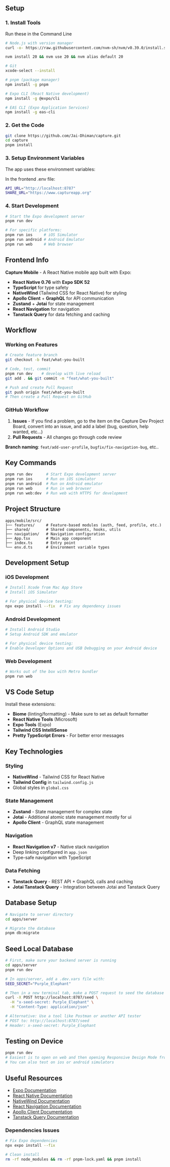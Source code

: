## Setup
### 1. Install Tools
Run these in the Command Line
```bash
# Node.js with version manager
curl -o- https://raw.githubusercontent.com/nvm-sh/nvm/v0.39.0/install.sh | bash

nvm install 20 && nvm use 20 && nvm alias default 20

# Git 
xcode-select --install

# pnpm (package manager)
npm install -g pnpm

# Expo CLI (React Native development)
npm install -g @expo/cli

# EAS CLI (Expo Application Services)
npm install -g eas-cli
```

### 2. Get the Code
```bash
git clone https://github.com/Jai-Dhiman/capture.git
cd capture
pnpm install
```

### 3. Setup Environment Variables
The app uses these environment variables:

In the frontend .env file:
```bash
API_URL="http://localhost:8787"
SHARE_URL="https://www.captureapp.org"
```

### 4. Start Development
```bash
# Start the Expo development server
pnpm run dev

# For specific platforms:
pnpm run ios     # iOS Simulator
pnpm run android # Android Emulator
pnpm run web     # Web browser
```

## Frontend Info
**Capture Mobile** - A React Native mobile app built with Expo:
- **React Native 0.76** with **Expo SDK 52**
- **TypeScript** for type safety
- **NativeWind** (Tailwind CSS for React Native) for styling
- **Apollo Client** + **GraphQL** for API communication
- **Zustand** + **Jotai** for state management
- **React Navigation** for navigation
- **Tanstack Query** for data fetching and caching

## Workflow

### Working on Features
```bash
# Create feature branch  
git checkout -b feat/what-you-built

# Code, test, commit
pnpm run dev    # develop with live reload
git add . && git commit -m "feat/what-you-built"

# Push and create Pull Request
git push origin feat/what-you-built
# Then create a Pull Request on GitHub
```

### GitHub Workflow
1. **Issues** - If you find a problem, go to the item on the Capture Dev Project Board, convert into an issue, and add a label (bug, question, help wanted, etc...)
2. **Pull Requests** - All changes go through code review

**Branch naming**: `feat/add-user-profile`, `bugfix/fix-navigation-bug`, etc..

## Key Commands
```bash
pnpm run dev      # Start Expo development server
pnpm run ios      # Run on iOS simulator
pnpm run android  # Run on Android emulator
pnpm run web      # Run in web browser
pnpm run web:dev  # Run web with HTTPS for development
```

## Project Structure
```
apps/mobile/src/
├── features/     # Feature-based modules (auth, feed, profile, etc.)
├── shared/       # Shared components, hooks, utils
├── navigation/   # Navigation configuration
├── App.tsx       # Main app component
├── index.ts      # Entry point
└── env.d.ts      # Environment variable types
```

## Development Setup

### iOS Development
```bash
# Install Xcode from Mac App Store
# Install iOS Simulator

# For physical device testing:
npx expo install --fix  # Fix any dependency issues
```

### Android Development
```bash
# Install Android Studio
# Setup Android SDK and emulator

# For physical device testing:
# Enable Developer Options and USB Debugging on your Android device
```

### Web Development
```bash
# Works out of the box with Metro bundler
pnpm run web
```

## VS Code Setup
Install these extensions:
- **Biome** (linting/formatting) - Make sure to set as default formatter
- **React Native Tools** (Microsoft)
- **Expo Tools** (Expo)
- **Tailwind CSS IntelliSense**
- **Pretty TypeScript Errors** - For better error messages

## Key Technologies

### Styling
- **NativeWind** - Tailwind CSS for React Native
- **Tailwind Config** in `tailwind.config.js`
- Global styles in `global.css`

### State Management
- **Zustand** - State management for complex state
- **Jotai** - Additional atomic state management mostly for ui
- **Apollo Client** - GraphQL state management

### Navigation
- **React Navigation v7** - Native stack navigation
- Deep linking configured in `app.json`
- Type-safe navigation with TypeScript

### Data Fetching
- **Tanstack Query** - REST API + GraphQL calls and caching
- **Jotai Tanstack Query** - Integration between Jotai and Tanstack Query

## Database Setup
```bash
# Navigate to server directory
cd apps/server

# Migrate the database
pnpm db:migrate
```

## Seed Local Database
```bash
# First, make sure your backend server is running
cd apps/server
pnpm run dev

# In apps/server, add a .dev.vars file with:
SEED_SECRET="Purple_Elephant"

# Then in a new terminal tab, make a POST request to seed the database
curl -X POST http://localhost:8787/seed \
  -H "x-seed-secret: Purple_Elephant" \
  -H "Content-Type: application/json"

# Alternative: Use a tool like Postman or another API tester
# POST to: http://localhost:8787/seed
# Header: x-seed-secret: Purple_Elephant
```

## Testing on Device

```bash
pnpm run dev
# Easiest is to open on web and then opening Responsive Design Mode from Web Console
# You can also test on ios or android simulators
```


## Useful Resources
- [Expo Documentation](https://docs.expo.dev/)
- [React Native Documentation](https://reactnative.dev/)
- [NativeWind Documentation](https://www.nativewind.dev/)
- [React Navigation Documentation](https://reactnavigation.org/)
- [Apollo Client Documentation](https://www.apollographql.com/docs/react/)
- [Tanstack Query Documentation](https://tanstack.com/query/latest/docs/framework/react/overview)

### Dependencies Issues
```bash
# Fix Expo dependencies
npx expo install --fix

# Clean install
rm -rf node_modules && rm -rf pnpm-lock.yaml && pnpm install
```
